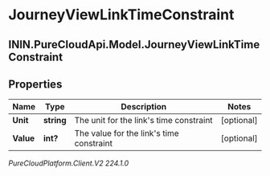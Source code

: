 # JourneyViewLinkTimeConstraint

## ININ.PureCloudApi.Model.JourneyViewLinkTimeConstraint

## Properties

|Name | Type | Description | Notes|
|------------ | ------------- | ------------- | -------------|
| **Unit** | **string** | The unit for the link&#39;s time constraint | [optional] |
| **Value** | **int?** | The value for the link&#39;s time constraint | [optional] |



_PureCloudPlatform.Client.V2 224.1.0_
